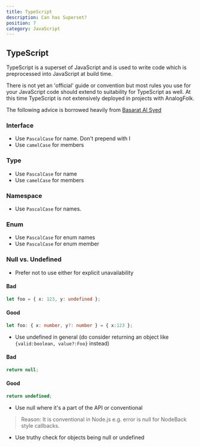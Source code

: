 ```yaml
---
title: TypeScript
description: Can has Superset?
position: 7
category: JavaScript
---
```


## TypeScript

TypeScript is a superset of JavaScript and is used to write
code which is preprocessed into JavaScript at build time.

There is not yet an 'official' guide or convention but most
rules you use for your JavaScript code should extend to 
suitability for TypeScript as well. At this time TypeScript
is not extensively deployed in projects with AnalogFolk.

The following advice is borrowed heavily from [Basarat Al Syed][ts-book]

[ts-book]: https://basarat.gitbook.io/typescript/styleguide

### Interface

- Use `PascalCase` for name. Don't prepend with I
- Use `camelCase` for members

### Type

- Use `PascalCase` for name
- Use `camelCase` for members

### Namespace

- Use `PascalCase` for names.

### Enum

 - Use `PascalCase` for enum names
 - Use `PascalCase` for enum member

### Null vs. Undefined

- Prefer not to use either for explicit unavailability

#### Bad

```typescript
let foo = { x: 123, y: undefined };
```

#### Good

```typescript
let foo: { x: number, y?: number } = { x:123 };
```

- Use undefined in general (do consider returning an object like `{valid:boolean, value?:Foo}` instead)

#### Bad

```typescript
return null;
```

#### Good

```typescript
return undefined;
```

- Use null where it's a part of the API or conventional

> Reason: It is conventional in Node.js e.g. error is null for NodeBack style callbacks.

- Use truthy check for objects being null or undefined

